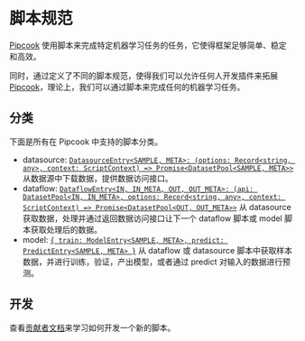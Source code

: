 # 脚本规范

[Pipcook][] 使用脚本来完成特定机器学习任务的任务，它使得框架足够简单、稳定和高效。

同时，通过定义了不同的脚本规范，使得我们可以允许任何人开发插件来拓展 [Pipcook][]，理论上，我们可以通过脚本来完成任何的机器学习任务。


## 分类

下面是所有在 Pipcook 中支持的脚本分类。

- datasource: [`DatasourceEntry<SAMPLE, META>: (options: Record<string, any>, context: ScriptContext) => Promise<DatasetPool<SAMPLE, META>>`](https://alibaba.github.io/pipcook/typedoc/script/index.html#datasourceentry) 从数据源中下载数据，提供数据访问接口。
- dataflow: [`DataflowEntry<IN, IN_META, OUT, OUT_META>: (api: DatasetPool<IN, IN_META>, options: Record<string, any>, context: ScriptContext) => Promise<DatasetPool<OUT, OUT_META>>`](https://alibaba.github.io/pipcook/typedoc/script/index.html#dataflowentry) 从 datasource 获取数据，处理并通过返回数据访问接口让下一个 dataflow 脚本或 model 脚本获取处理后的数据。
- model: [`{ train: ModelEntry<SAMPLE, META>, predict: PredictEntry<SAMPLE, META> }`](https://alibaba.github.io/pipcook/typedoc/script/interfaces/extmodelentry.html) 从 dataflow 或 datasource 脚本中获取样本数据，并进行训练，验证，产出模型，或者通过 predict 对输入的数据进行预测。

## 开发

查看[贡献者文档](../contributing/contribute-a-script.md)来学习如何开发一个新的脚本。

[Pipcook]: https://github.com/alibaba/pipcook
[Pipcook Script]: ../GLOSSORY.md#pipcook-script
[PyPI]: https://pypi.org
